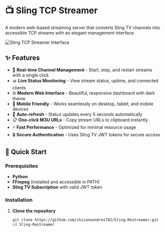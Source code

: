 # 📺 Sling TCP Streamer

A modern web-based streaming server that converts Sling TV channels into accessible TCP streams with an elegant management interface.

![Sling TCP Streamer Interface](https://via.placeholder.com/800x400/1a1a1a/bb86fc?text=Sling+TCP+Streamer+Interface)

## ✨ Features

- 🎯 **Real-time Channel Management** - Start, stop, and restart streams with a single click
- 📊 **Live Status Monitoring** - View stream status, uptime, and connected clients
- 🌐 **Modern Web Interface** - Beautiful, responsive dashboard with dark theme
- 📱 **Mobile Friendly** - Works seamlessly on desktop, tablet, and mobile devices
- 🔄 **Auto-refresh** - Status updates every 5 seconds automatically
- 📋 **One-click M3U URLs** - Copy stream URLs to clipboard instantly
- ⚡ **Fast Performance** - Optimized for minimal resource usage
- 🔒 **Secure Authentication** - Uses Sling TV JWT tokens for secure access

## 🚀 Quick Start

### Prerequisites

- **Python**
- **FFmpeg** (installed and accessible in PATH)
- **Sling TV Subscription** with valid JWT token

### Installation

1. **Clone the repository**
   ```bash
   git clone https://github.com/chicanoandres702/Sling-Restreamer.git
   cd Sling-Restreamer
